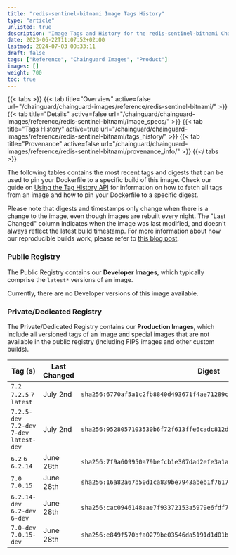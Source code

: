 ```yaml
---
title: "redis-sentinel-bitnami Image Tags History"
type: "article"
unlisted: true
description: "Image Tags and History for the redis-sentinel-bitnami Chainguard Image"
date: 2023-06-22T11:07:52+02:00
lastmod: 2024-07-03 00:33:11
draft: false
tags: ["Reference", "Chainguard Images", "Product"]
images: []
weight: 700
toc: true
---
```


{{< tabs >}}
{{< tab title="Overview" active=false url="/chainguard/chainguard-images/reference/redis-sentinel-bitnami/" >}}
{{< tab title="Details" active=false url="/chainguard/chainguard-images/reference/redis-sentinel-bitnami/image_specs/" >}}
{{< tab title="Tags History" active=true url="/chainguard/chainguard-images/reference/redis-sentinel-bitnami/tags_history/" >}}
{{< tab title="Provenance" active=false url="/chainguard/chainguard-images/reference/redis-sentinel-bitnami/provenance_info/" >}}
{{</ tabs >}}

The following tables contains the most recent tags and digests that can be used to pin your Dockerfile to a specific build of this image. Check our guide on [Using the Tag History API](/chainguard/chainguard-images/using-the-tag-history-api/) for information on how to fetch all tags from an image and how to pin your Dockerfile to a specific digest.

Please note that digests and timestamps only change when there is a change to the image, even though images are rebuilt every night. The "Last Changed" column indicates when the image was last modified, and doesn't always reflect the latest build timestamp. For more information about how our reproducible builds work, please refer to [this blog post](https://www.chainguard.dev/unchained/reproducing-chainguards-reproducible-image-builds).

### Public Registry
The Public Registry contains our **Developer Images**, which typically comprise the `latest*` versions of an image.

Currently, there are no Developer versions of this image available.

### Private/Dedicated Registry
The Private/Dedicated Registry contains our **Production Images**, which include all versioned tags of an image and special images that are not available in the public registry (including FIPS images and other custom builds).

| Tag (s)                                     | Last Changed | Digest                                                                    |
|---------------------------------------------|--------------|---------------------------------------------------------------------------|
|  `7.2` `7.2.5` `7` `latest`                 | July 2nd     | `sha256:6770af5a1c2fb8840d493671f4ae71289c417c519ac14bfc49eefefb8eb9a648` |
|  `7.2.5-dev` `7.2-dev` `7-dev` `latest-dev` | July 2nd     | `sha256:9528057103530b6f72f613ffe6cadc812d8872be515a9e375839bbb9bd6e1938` |
|  `6.2` `6` `6.2.14`                         | June 28th    | `sha256:7f9a609950a79befcb1e307dad2efe3a1ade773b2dd1fd703fd78423c809661e` |
|  `7.0` `7.0.15`                             | June 28th    | `sha256:16a82a67b50d1ca839be7943abeb1f76175e93d7506389f4a07b8d1a971a5207` |
|  `6.2.14-dev` `6.2-dev` `6-dev`             | June 28th    | `sha256:cac0946148aae7f93372153a5979e6fdf79c628b2f625ff54438488dabb4e138` |
|  `7.0-dev` `7.0.15-dev`                     | June 28th    | `sha256:e849f570bfa0279be03546da5191d1d01b1ba9ef21c36fc41f60ad27fc278223` |

